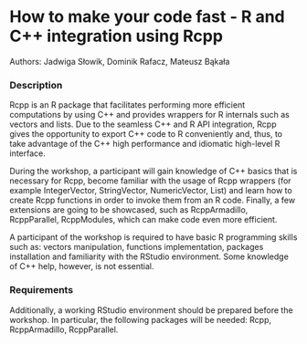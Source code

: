 # How to make your code fast - R and C++ integration using Rcpp

Authors: Jadwiga Słowik, Dominik Rafacz, Mateusz Bąkała

### Description

Rcpp is an R package that facilitates performing more efficient computations by using C++ and provides wrappers for R internals such as vectors and lists. Due to the seamless C++ and R API integration, Rcpp gives the opportunity to export C++ code to R conveniently and, thus, to take advantage of the C++ high performance and idiomatic high-level R interface.

During the workshop, a participant will gain knowledge of C++ basics that is necessary for Rcpp, become familiar with the usage of Rcpp wrappers (for example IntegerVector, StringVector, NumericVector, List) and learn how to create Rcpp functions in order to invoke them from an R code. Finally, a few extensions are going to be showcased, such as RcppArmadillo, RcppParallel, RcppModules, which can make code even more efficient.

A participant of the workshop is required to have basic R programming skills such as: vectors manipulation, functions implementation, packages installation and familiarity with the RStudio environment. Some knowledge of C++ help, however, is not essential.

### Requirements

Additionally, a working RStudio environment should be prepared before the workshop. In particular, the following packages will be needed: Rcpp, RcppArmadillo, RcppParallel.